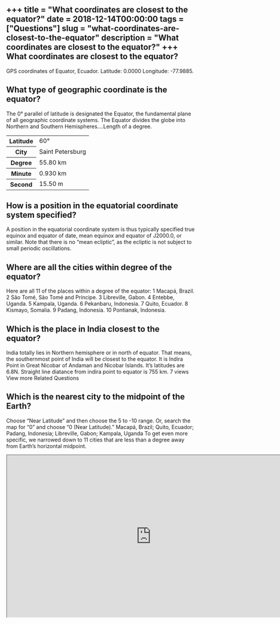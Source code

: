 +++
title = "What coordinates are closest to the equator?"
date = 2018-12-14T00:00:00
tags = ["Questions"]
slug = "what-coordinates-are-closest-to-the-equator"
description = "What coordinates are closest to the equator?"
+++
What coordinates are closest to the equator?
--------------------------------------------

GPS coordinates of Equator, Ecuador. Latitude: 0.0000 Longitude: -77.9885.

What type of geographic coordinate is the equator?
--------------------------------------------------

The 0° parallel of latitude is designated the Equator, the fundamental plane of all geographic coordinate systems. The Equator divides the globe into Northern and Southern Hemispheres….Length of a degree.

<table><tr><th>Latitude</th><td>60°</td></tr><tr><th>City</th><td>Saint Petersburg</td></tr><tr><th>Degree</th><td>55.80 km</td></tr><tr><th>Minute</th><td>0.930 km</td></tr><tr><th>Second</th><td>15.50 m</td></tr></table>

How is a position in the equatorial coordinate system specified?
----------------------------------------------------------------

A position in the equatorial coordinate system is thus typically specified true equinox and equator of date, mean equinox and equator of J2000.0, or similar. Note that there is no “mean ecliptic”, as the ecliptic is not subject to small periodic oscillations.

Where are all the cities within degree of the equator?
------------------------------------------------------

Here are all 11 of the places within a degree of the equator: 1 Macapá, Brazil. 2 São Tomé, São Tomé and Príncipe. 3 Libreville, Gabon. 4 Entebbe, Uganda. 5 Kampala, Uganda. 6 Pekanbaru, Indonesia. 7 Quito, Ecuador. 8 Kismayo, Somalia. 9 Padang, Indonesia. 10 Pontianak, Indonesia.

Which is the place in India closest to the equator?
---------------------------------------------------

India totally lies in Northern hemisphere or in north of equator. That means, the southernmost point of India will be closest to the equator. It is Indira Point in Great Nicobar of Andaman and Nicobar Islands. It’s latitudes are 6.8N. Straight line diatance from indira point to equator is 755 km. 7 views View more Related Questions

Which is the nearest city to the midpoint of the Earth?
-------------------------------------------------------

Choose “Near Latitude” and then choose the 5 to -10 range. Or, search the map for “0” and choose “0 (Near Latitude).” Macapá, Brazil; Quito, Ecuador; Padang, Indonesia; Libreville, Gabon; Kampala, Uganda To get even more specific, we narrowed down to 11 cities that are less than a degree away from Earth’s horizontal midpoint.

<iframe allow="accelerometer; autoplay; clipboard-write; encrypted-media; gyroscope; picture-in-picture" allowfullscreen="" class="__youtube_prefs__  epyt-is-override  no-lazyload" data-no-lazy="1" data-origheight="433" data-origwidth="770" data-skipgform_ajax_framebjll="" height="433" id="_ytid_22147" loading="lazy" src="https://www.youtube.com/embed/0iGQVapEJGI?enablejsapi=1&autoplay=0&cc_load_policy=0&cc_lang_pref=&iv_load_policy=1&loop=0&modestbranding=0&rel=1&fs=1&playsinline=0&autohide=2&theme=dark&color=red&controls=1&" title="YouTube player" width="770"></iframe>